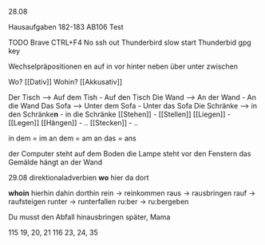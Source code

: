 28.08

Hausaufgaben
182-183
AB106
Test

TODO
Brave CTRL+F4
No ssh out
Thunderbird slow start
Thunderbid gpg key


Wechselpräpositionen
en auf in vor hinter neben über unter zwischen

Wo? [[Dativ]]
Wohin? [[Akkusativ]]

Der Tisch --> Auf dem Tish - Auf den Tisch
Die Wand --> An der Wand - An die Wand
Das Sofa --> Unter dem Sofa - Unter das Sofa
Die Schränke --> in den Schränke**n** - in die Schränke
[[Stehen]] - [[Stellen]]
[[Liegen]] - [[Legen]]
[[Hängen]] - ..
[[Stecken]] - ..

in dem = im
an dem = am
an das = ans

der Computer steht auf dem Boden
die Lampe steht vor den Fenstern
das Gemälde hängt an der Wand


29.08
direktionaladverbien
**wo**
hier
da
dort


**whoin**
hierhin
dahin
dorthin
rein -> reinkommen
raus -> rausbringen
rauf -> raufsteigen
runter -> runterfallen
ru:ber -> ru:bergeben


Du musst den Abfall hinausbringen
später, Mama


115 19, 20, 21
116 23, 24, 35